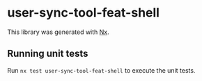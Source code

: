 # user-sync-tool-feat-shell

This library was generated with [Nx](https://nx.dev).

## Running unit tests

Run `nx test user-sync-tool-feat-shell` to execute the unit tests.
